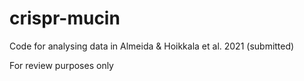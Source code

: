 # crispr-mucin
Code for analysing data in Almeida &amp; Hoikkala et al. 2021 (submitted)

For review purposes only
